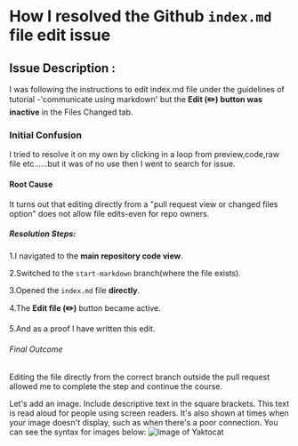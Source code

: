 # How I resolved the Github `index.md` file edit issue

## Issue Description :
I was following the instructions to edit index.md file under the guidelines of tutorial -'communicate using markdown' but the **Edit (✏️) button was inactive** in the Files Changed tab.

### Initial Confusion 
I tried to resolve it on my own by clicking in a loop from preview,code,raw file etc......but it was of no use then I went to search for issue.

#### Root Cause
It turns out that editing directly from a "pull request view or changed files option" does not allow file edits-even for repo owners.

##### Resolution Steps:
1.I navigated to the **main repository code view**.

2.Switched to the `start-markdown` branch(where the file exists).

3.Opened the `index.md` file **directly**.

4.The **Edit file (✏️)** button became active.

5.And as a proof I have written this edit.

###### Final Outcome
Editing the file directly from the correct branch outside the pull request allowed me to complete the step and continue the course.

Let's add an image. Include descriptive text in the square brackets. This text is read aloud for people using screen readers. It's also shown at times when your image doesn't display, such as when there's a poor connection. You can see the syntax for images below:
![Image of Yaktocat](https://octodex.github.com/images/yaktocat.png)
